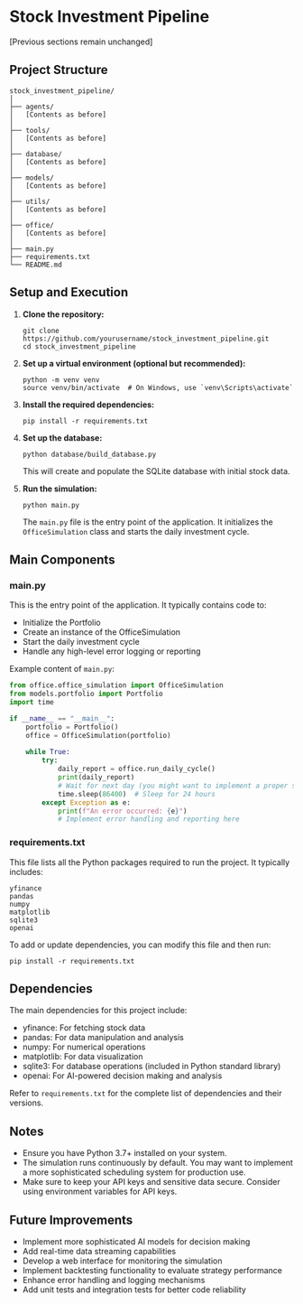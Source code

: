 # Stock Investment Pipeline

[Previous sections remain unchanged]

## Project Structure

```
stock_investment_pipeline/
│
├── agents/
│   [Contents as before]
│
├── tools/
│   [Contents as before]
│
├── database/
│   [Contents as before]
│
├── models/
│   [Contents as before]
│
├── utils/
│   [Contents as before]
│
├── office/
│   [Contents as before]
│
├── main.py
├── requirements.txt
└── README.md
```

## Setup and Execution

1. **Clone the repository:**
   ```
   git clone https://github.com/yourusername/stock_investment_pipeline.git
   cd stock_investment_pipeline
   ```

2. **Set up a virtual environment (optional but recommended):**
   ```
   python -m venv venv
   source venv/bin/activate  # On Windows, use `venv\Scripts\activate`
   ```

3. **Install the required dependencies:**
   ```
   pip install -r requirements.txt
   ```

4. **Set up the database:**
   ```
   python database/build_database.py
   ```
   This will create and populate the SQLite database with initial stock data.

5. **Run the simulation:**
   ```
   python main.py
   ```

   The `main.py` file is the entry point of the application. It initializes the `OfficeSimulation` class and starts the daily investment cycle.

## Main Components

### main.py
This is the entry point of the application. It typically contains code to:
- Initialize the Portfolio
- Create an instance of the OfficeSimulation
- Start the daily investment cycle
- Handle any high-level error logging or reporting

Example content of `main.py`:

```python
from office.office_simulation import OfficeSimulation
from models.portfolio import Portfolio
import time

if __name__ == "__main__":
    portfolio = Portfolio()
    office = OfficeSimulation(portfolio)
    
    while True:
        try:
            daily_report = office.run_daily_cycle()
            print(daily_report)
            # Wait for next day (you might want to implement a proper scheduling mechanism)
            time.sleep(86400)  # Sleep for 24 hours
        except Exception as e:
            print(f"An error occurred: {e}")
            # Implement error handling and reporting here
```

### requirements.txt
This file lists all the Python packages required to run the project. It typically includes:

```
yfinance
pandas
numpy
matplotlib
sqlite3
openai
```

To add or update dependencies, you can modify this file and then run:
```
pip install -r requirements.txt
```

## Dependencies

The main dependencies for this project include:
- yfinance: For fetching stock data
- pandas: For data manipulation and analysis
- numpy: For numerical operations
- matplotlib: For data visualization
- sqlite3: For database operations (included in Python standard library)
- openai: For AI-powered decision making and analysis

Refer to `requirements.txt` for the complete list of dependencies and their versions.

## Notes

- Ensure you have Python 3.7+ installed on your system.
- The simulation runs continuously by default. You may want to implement a more sophisticated scheduling system for production use.
- Make sure to keep your API keys and sensitive data secure. Consider using environment variables for API keys.

## Future Improvements

- Implement more sophisticated AI models for decision making
- Add real-time data streaming capabilities
- Develop a web interface for monitoring the simulation
- Implement backtesting functionality to evaluate strategy performance
- Enhance error handling and logging mechanisms
- Add unit tests and integration tests for better code reliability

